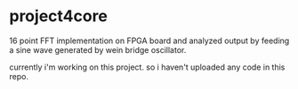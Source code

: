 # project4core
16 point FFT implementation on FPGA board and analyzed output by feeding a sine wave generated by wein bridge oscillator.



currently i'm working on this project. so i haven't uploaded any code in this repo.
